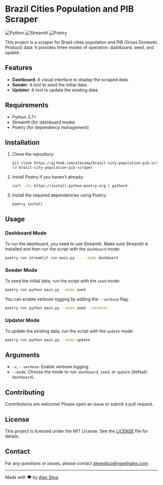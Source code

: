 # Brazil Cities Population and PIB Scraper

![Python](https://img.shields.io/badge/Python-3.7+-blue?style=for-the-badge&logo=python)
![Streamlit](https://img.shields.io/badge/Streamlit-0.84.2-orange?style=for-the-badge&logo=streamlit)
![Poetry](https://img.shields.io/badge/Poetry-1.1.13-brightgreen?style=for-the-badge&logo=poetry)

This project is a scraper for Brasil cities population and PIB (Gross Domestic Product) data. It provides three modes of operation: dashboard, seed, and update.

## Features

- **Dashboard**: A visual interface to display the scraped data.
- **Seeder**: A tool to seed the initial data.
- **Updater**: A tool to update the existing data.

## Requirements

- Python 3.7+
- Streamlit (for dashboard mode)
- Poetry (for dependency management)

## Installation

1. Clone the repository:
    ```sh
    git clone https://github.com/alesima/brazil-city-population-pib-scraper.git
    cd brazil-city-population-pib-scraper
    ```

2. Install Poetry if you haven't already:
    ```sh
    curl -sSL https://install.python-poetry.org | python3 -
    ```

3. Install the required dependencies using Poetry:
    ```sh
    poetry install
    ```

## Usage

### Dashboard Mode

To run the dashboard, you need to use Streamlit. Make sure Streamlit is installed and then run the script with the `dashboard` mode:

```sh
poetry run streamlit run main.py -- --mode dashboard
```

### Seeder Mode

To seed the initial data, run the script with the `seed` mode:

```sh
poetry run python main.py --mode seed
```

You can enable verbose logging by adding the `--verbose` flag:

```sh
poetry run python main.py --mode seed --verbose
```

### Updater Mode

To update the existing data, run the script with the `update` mode:

```sh
poetry run python main.py --mode update
```

## Arguments

- `-v`, `--verbose`: Enable verbose logging.
- `--mode`: Choose the mode to run: `dashboard`, `seed`, or `update` (default: `dashboard`).

## Contributing

Contributions are welcome! Please open an issue or submit a pull request.

## License

This project is licensed under the MIT License. See the [LICENSE](LICENSE) file for details.

## Contact

For any questions or issues, please contact [alexe@codingwithalex.com](mailto:alex@codingwithalex.com).

---

Made with ❤️ by [Alex Silva](https://github.com/alesima)